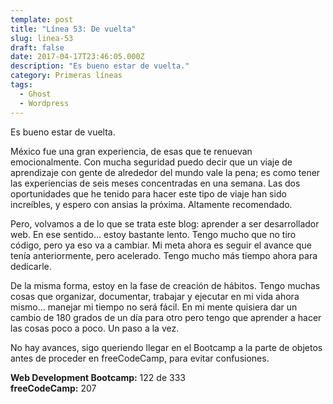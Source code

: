 ```yaml
---
template: post
title: "Línea 53: De vuelta"
slug: linea-53
draft: false
date: 2017-04-17T23:46:05.000Z
description: "Es bueno estar de vuelta."
category: Primeras líneas
tags:
  - Ghost
  - Wordpress
---
```

Es bueno estar de vuelta.

 México fue una gran experiencia, de esas que te renuevan emocionalmente. Con mucha seguridad puedo decir que un viaje de aprendizaje con gente de alrededor del mundo vale la pena; es como tener las experiencias de seis meses concentradas en una semana. Las dos oportunidades que he tenido para hacer este tipo de viaje han sido increíbles, y espero con ansias la próxima. Altamente recomendado.

 Pero, volvamos a de lo que se trata este blog: aprender a ser desarrollador web. En ese sentido… estoy bastante lento. Tengo mucho que no tiro código, pero ya eso va a cambiar. Mi meta ahora es seguir el avance que tenía anteriormente, pero acelerado. Tengo mucho más tiempo ahora para dedicarle.

 De la misma forma, estoy en la fase de creación de hábitos. Tengo muchas cosas que organizar, documentar, trabajar y ejecutar en mi vida ahora mismo… manejar mi tiempo no será fácil. En mi mente quisiera dar un cambio de 180 grados de un día para otro pero tengo que aprender a hacer las cosas poco a poco. Un paso a la vez.

 No hay avances, sigo queriendo llegar en el Bootcamp a la parte de objetos antes de proceder en freeCodeCamp, para evitar confusiones.

 **Web Development Bootcamp:** 122 de 333  
 **freeCodeCamp:** 207

 